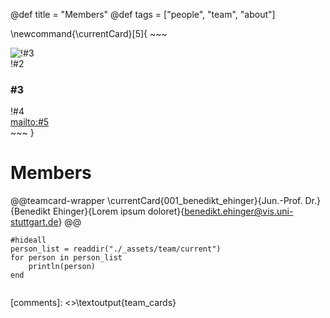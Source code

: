 @def title = "Members"
@def tags = ["people", "team", "about"]

\newcommand{\currentCard}[5]{
    ~~~
    <div class="teamcard-container">
        <div class="teamcard-image"> 
            <img src="/assets/team/current/!#1/profile_image.jpg" alt="!#3">
        </div>
        <div class="teamcard-info">
            <div class="title">!#2</div>
            <h3>#3</h3>
            <div class="hobbys">!#4</div> 
        </div>
        <div class="teamcard-email"> 
            <a href="!#5">mailto:#5</a> 
        </div>
    </div>
    <div class="teamcard-box"></div>
    ~~~
}

# Members
@@teamcard-wrapper
\currentCard{001_benedikt_ehinger}{Jun.-Prof. Dr.}{Benedikt Ehinger}{Lorem ipsum doloret}{benedikt.ehinger@vis.uni-stuttgart.de}
@@


```julia:team_cards
#hideall
person_list = readdir("./_assets/team/current")
for person in person_list
    println(person)
end
    
```
[comments]: <>\textoutput{team_cards}